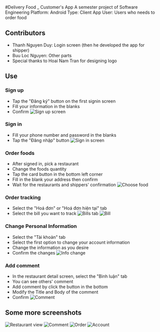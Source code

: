 #Delivery Food _ Customer's App
A semester project of Software Engineering
Platform: Android
Type: Client App
User: Users who needs to order food

## Contributors
- Thanh Nguyen Duy: Login screen (then he developed the app for shipper)
- Buu Loc Nguyen: Other parts
- Special thanks to Hoai Nam Tran for designing logo

## Use
### Sign up
- Tap the "Đăng ký" button on the first signin screen
- Fill your information in the blanks
- Confirm 
![Sign up screen](/screenshots/ss_signup.png)

### Sign in
- Fill your phone number and password in the blanks
- Tap the "Đăng nhập" button
![Sign in screen](/screenshots/ss_signin.png)

### Order foods
- After signed in, pick a restaurant
- Change the foods quantity
- Tap the card button in the bottom left corner
- Fill in the blank your address then confirm
- Wait for the restaurants and shippers' confirmation
![Choose food](/screenshots/ss_food.png)

### Order tracking
- Select the "Hoá đơn" or "Hoá đơn hiện tại" tab
- Select the bill you want to track
![Bills tab](/screenshots/ss_bills.png)
![Bill](/screenshots/ss_bill.png)

### Change Personal Information
- Select the "Tài khoản" tab
- Select the first option to change your account information
- Change the information as you desire
- Confirm the changes
![Info change](/screenshots/ss_info.png)

### Add comment
- In the restaurant detail screen, select the "Bình luận" tab
- You can see others' comment
- Add comment by click the button in the bottom
- Modify the Title and Body of the comment
- Confirm
![Comment](/screenshots/ss_addcmt.png)

## Some more screenshots
![Restaurant view](/screenshots/ss_res)
![Comment](/screenshots/ss_cmt.png)
![Order](/screenshots/ss_order.png)
![Account](/screenshots/ss_acc.png)
